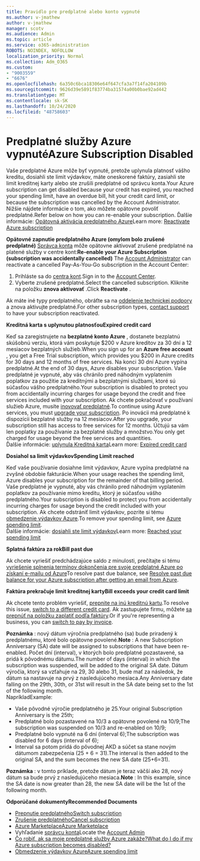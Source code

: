 ```yaml
---
title: Pravidlo pre predplatné alebo konto vypnuté
ms.author: v-jmathew
author: v-jmathew
manager: scotv
ms.audience: Admin
ms.topic: article
ms.service: o365-administration
ROBOTS: NOINDEX, NOFOLLOW
localization_priority: Normal
ms.collection: Adm_O365
ms.custom:
- "9003559"
- "6676"
ms.openlocfilehash: 6a350c6bca18306e64f647cfa3a7f14fa204109b
ms.sourcegitcommit: 9626d39e5891f83774ba31574a00b0bae92ad442
ms.translationtype: MT
ms.contentlocale: sk-SK
ms.lasthandoff: 10/24/2020
ms.locfileid: "48758603"
---
```

# <a name="azure-subscription-disabled"></a><span data-ttu-id="5a7d7-102">Predplatné služby Azure vypnuté</span><span class="sxs-lookup"><span data-stu-id="5a7d7-102">Azure Subscription Disabled</span></span>

<span data-ttu-id="5a7d7-103">Vaše predplatné Azure môže byť vypnuté, pretože uplynula platnosť vášho kreditu, dosiahli ste limit výdavkov, máte oneskorené faktúry, zasiahli ste limit kreditnej karty alebo ste zrušili predplatné od správcu konta.</span><span class="sxs-lookup"><span data-stu-id="5a7d7-103">Your Azure subscription can get disabled because your credit has expired, you reached your spending limit, have an overdue bill, hit your credit card limit, or because the subscription was cancelled by the Account Administrator.</span></span> <span data-ttu-id="5a7d7-104">Nižšie nájdete informácie o tom, ako môžete opätovne povoliť predplatné.</span><span class="sxs-lookup"><span data-stu-id="5a7d7-104">Refer below on how you can re-enable your subscription.</span></span> <span data-ttu-id="5a7d7-105">Ďalšie informácie: [Opätovná aktivácia predplatného Azure](https://docs.microsoft.com/azure/billing/billing-subscription-become-disable?WT.mc_id=Portal-Microsoft_Azure_Support)</span><span class="sxs-lookup"><span data-stu-id="5a7d7-105">Learn more: [Reactivate Azure subscription](https://docs.microsoft.com/azure/billing/billing-subscription-become-disable?WT.mc_id=Portal-Microsoft_Azure_Support)</span></span>

<span data-ttu-id="5a7d7-106">**Opätovné zapnutie predplatného Azure (omylom bolo zrušené predplatné)** [Správca konta](https://docs.microsoft.com/azure/billing/billing-subscription-transfer?WT.mc_id=Portal-Microsoft_Azure_Support#whoisaa) môže opätovne aktivovať zrušené predplatné na platené služby v centre kont:</span><span class="sxs-lookup"><span data-stu-id="5a7d7-106">**Re-enable your Azure Subscription (subscription was accidentally cancelled)** The [Account Administrator](https://docs.microsoft.com/azure/billing/billing-subscription-transfer?WT.mc_id=Portal-Microsoft_Azure_Support#whoisaa) can reactivate a cancelled Pay-As-You-Go subscription in the Account Center:</span></span>

1. <span data-ttu-id="5a7d7-107">Prihláste sa do [centra kont](https://account.windowsazure.com/Subscriptions).</span><span class="sxs-lookup"><span data-stu-id="5a7d7-107">Sign in to the [Account Center](https://account.windowsazure.com/Subscriptions).</span></span>
2. <span data-ttu-id="5a7d7-108">Vyberte zrušené predplatné.</span><span class="sxs-lookup"><span data-stu-id="5a7d7-108">Select the cancelled subscription.</span></span> <span data-ttu-id="5a7d7-109">Kliknite na položku **znova aktivovať** .</span><span class="sxs-lookup"><span data-stu-id="5a7d7-109">Click **Reactivate** .</span></span>

<span data-ttu-id="5a7d7-110">Ak máte iné typy predplatného, obráťte sa na [oddelenie technickej podpory](https://portal.azure.com/?#blade/Microsoft_Azure_Support/HelpAndSupportBlade) a znova aktivujte predplatné.</span><span class="sxs-lookup"><span data-stu-id="5a7d7-110">For other subscription types, [contact support](https://portal.azure.com/?#blade/Microsoft_Azure_Support/HelpAndSupportBlade) to have your subscription reactivated.</span></span>

<span data-ttu-id="5a7d7-111">**Kreditná karta s uplynutou platnosťou**</span><span class="sxs-lookup"><span data-stu-id="5a7d7-111">**Expired credit card**</span></span>

<span data-ttu-id="5a7d7-112">Keď sa zaregistrujete na **bezplatné konto Azure** , dostanete bezplatnú skúšobnú verziu, ktorá vám poskytuje $200 v Azure kreditov za 30 dní a 12 mesiacov bezplatných služieb.</span><span class="sxs-lookup"><span data-stu-id="5a7d7-112">When you sign up for an **Azure free account** , you get a Free Trial subscription, which provides you $200 in Azure credits for 30 days and 12 months of free services.</span></span> <span data-ttu-id="5a7d7-113">Na konci 30 dní Azure vypína predplatné.</span><span class="sxs-lookup"><span data-stu-id="5a7d7-113">At the end of 30 days, Azure disables your subscription.</span></span> <span data-ttu-id="5a7d7-114">Vaše predplatné je vypnuté, aby vás chránilo pred náhodným vyplatením poplatkov za použitie za kreditnými a bezplatnými službami, ktoré sú súčasťou vášho predplatného.</span><span class="sxs-lookup"><span data-stu-id="5a7d7-114">Your subscription is disabled to protect you from accidentally incurring charges for usage beyond the credit and free services included with your subscription.</span></span> <span data-ttu-id="5a7d7-115">Ak chcete pokračovať v používaní služieb Azure, musíte [inovovať predplatné](https://docs.microsoft.com/azure/billing/billing-upgrade-azure-subscription?WT.mc_id=Portal-Microsoft_Azure_Support).</span><span class="sxs-lookup"><span data-stu-id="5a7d7-115">To continue using Azure services, you must [upgrade your subscription](https://docs.microsoft.com/azure/billing/billing-upgrade-azure-subscription?WT.mc_id=Portal-Microsoft_Azure_Support).</span></span> <span data-ttu-id="5a7d7-116">Po inovácii má predplatné k dispozícii bezplatné služby na 12 mesiacov.</span><span class="sxs-lookup"><span data-stu-id="5a7d7-116">After you upgrade, your subscription still has access to free services for 12 months.</span></span> <span data-ttu-id="5a7d7-117">Účtujú sa vám len poplatky za používanie za bezplatné služby a množstvo.</span><span class="sxs-lookup"><span data-stu-id="5a7d7-117">You only get charged for usage beyond the free services and quantities.</span></span>  
<span data-ttu-id="5a7d7-118">Ďalšie informácie: [uplynula Kreditná karta](https://docs.microsoft.com/azure/billing/billing-subscription-become-disable?WT.mc_id=Portal-Microsoft_Azure_Support#your-credit-is-expired)</span><span class="sxs-lookup"><span data-stu-id="5a7d7-118">Learn more: [Expired credit card](https://docs.microsoft.com/azure/billing/billing-subscription-become-disable?WT.mc_id=Portal-Microsoft_Azure_Support#your-credit-is-expired)</span></span>

<span data-ttu-id="5a7d7-119">**Dosiahol sa limit výdavkov**</span><span class="sxs-lookup"><span data-stu-id="5a7d7-119">**Spending Limit reached**</span></span>

<span data-ttu-id="5a7d7-120">Keď vaše používanie dosiahne limit výdavkov, Azure vypína predplatné na zvyšné obdobie fakturácie.</span><span class="sxs-lookup"><span data-stu-id="5a7d7-120">When your usage reaches the spending limit, Azure disables your subscription for the remainder of that billing period.</span></span> <span data-ttu-id="5a7d7-121">Vaše predplatné je vypnuté, aby vás chránilo pred náhodným vyplatením poplatkov za používanie mimo kreditu, ktorý je súčasťou vášho predplatného.</span><span class="sxs-lookup"><span data-stu-id="5a7d7-121">Your subscription is disabled to protect you from accidentally incurring charges for usage beyond the credit included with your subscription.</span></span> <span data-ttu-id="5a7d7-122">Ak chcete odstrániť limit výdavkov, pozrite si tému [obmedzenie výdavkov Azure](https://docs.microsoft.com/azure/cost-management-billing/manage/spending-limit?WT.mc_id=Portal-Microsoft_Azure_Support).</span><span class="sxs-lookup"><span data-stu-id="5a7d7-122">To remove your spending limit, see [Azure spending limit](https://docs.microsoft.com/azure/cost-management-billing/manage/spending-limit?WT.mc_id=Portal-Microsoft_Azure_Support).</span></span>  
<span data-ttu-id="5a7d7-123">Ďalšie informácie: [dosiahli ste limit výdavkov](https://docs.microsoft.com/azure/cost-management-billing/manage/subscription-disabled?WT.mc_id=Portal-Microsoft_Azure_Support#you-reached-your-spending-limit)</span><span class="sxs-lookup"><span data-stu-id="5a7d7-123">Learn more: [Reached your spending limit](https://docs.microsoft.com/azure/cost-management-billing/manage/subscription-disabled?WT.mc_id=Portal-Microsoft_Azure_Support#you-reached-your-spending-limit)</span></span>

<span data-ttu-id="5a7d7-124">**Splatná faktúra za rok**</span><span class="sxs-lookup"><span data-stu-id="5a7d7-124">**Bill past due**</span></span>

<span data-ttu-id="5a7d7-125">Ak chcete vyriešiť predchádzajúce saldo z minulosti, prečítajte si tému [vyriešenie splnenia termínov dokončenia pre svoje predplatné Azure po získaní e-mailu od Azure](https://docs.microsoft.com/azure/billing/billing-azure-subscription-past-due-balance?WT.mc_id=Portal-Microsoft_Azure_Support)</span><span class="sxs-lookup"><span data-stu-id="5a7d7-125">To resolve past due balance, see [Resolve past due balance for your Azure subscription after getting an email from Azure](https://docs.microsoft.com/azure/billing/billing-azure-subscription-past-due-balance?WT.mc_id=Portal-Microsoft_Azure_Support).</span></span>

<span data-ttu-id="5a7d7-126">**Faktúra prekračuje limit kreditnej karty**</span><span class="sxs-lookup"><span data-stu-id="5a7d7-126">**Bill exceeds your credit card limit**</span></span>

<span data-ttu-id="5a7d7-127">Ak chcete tento problém vyriešiť, [prepnite na inú kreditnú kartu](https://docs.microsoft.com/azure/billing/billing-how-to-change-credit-card?WT.mc_id=Portal-Microsoft_Azure_Support).</span><span class="sxs-lookup"><span data-stu-id="5a7d7-127">To resolve this issue, [switch to a different credit card](https://docs.microsoft.com/azure/billing/billing-how-to-change-credit-card?WT.mc_id=Portal-Microsoft_Azure_Support).</span></span> <span data-ttu-id="5a7d7-128">Ak zastupujete firmu, môžete [sa prepnúť na položku zaplatiť podľa faktúry](https://docs.microsoft.com/azure/billing/billing-how-to-pay-by-invoice?WT.mc_id=Portal-Microsoft_Azure_Support).</span><span class="sxs-lookup"><span data-stu-id="5a7d7-128">Or if you're representing a business, you can [switch to pay by invoice](https://docs.microsoft.com/azure/billing/billing-how-to-pay-by-invoice?WT.mc_id=Portal-Microsoft_Azure_Support).</span></span>

<span data-ttu-id="5a7d7-129">**Poznámka** : nový dátum výročnia predplatného (sa) bude priradený k predplatnému, ktoré bolo opätovne povolené.</span><span class="sxs-lookup"><span data-stu-id="5a7d7-129">**Note** : A new Subscription Anniversary (SA) date will be assigned to subscriptions that have been re-enabled.</span></span> <span data-ttu-id="5a7d7-130">Počet dní (interval), v ktorých bolo predplatné pozastavené, sa pridá k pôvodnému dátumu.</span><span class="sxs-lookup"><span data-stu-id="5a7d7-130">The number of days (interval) in which the subscription was suspended, will be added to the original SA date.</span></span> <span data-ttu-id="5a7d7-131">Dátum výročia, ktorý sa vzťahuje na 29, 30 alebo 31, bude mať za následok, že dátum sa nastavuje na prvý z nasledujúceho mesiaca.</span><span class="sxs-lookup"><span data-stu-id="5a7d7-131">Any Anniversary date falling on the 29th, 30th, or 31st will result in the SA date being set to the 1st of the following month.</span></span>  
<span data-ttu-id="5a7d7-132">Napríklad</span><span class="sxs-lookup"><span data-stu-id="5a7d7-132">Example:</span></span>

- <span data-ttu-id="5a7d7-133">Vaše pôvodné výročie predplatného je 25.</span><span class="sxs-lookup"><span data-stu-id="5a7d7-133">Your original Subscription Anniversary is the 25th;</span></span>
- <span data-ttu-id="5a7d7-134">Predplatné bolo pozastavené na 10/3 a opätovne povolené na 10/9;</span><span class="sxs-lookup"><span data-stu-id="5a7d7-134">The subscription was suspended on 10/3 and re-enabled on 10/9;</span></span>
- <span data-ttu-id="5a7d7-135">Predplatné bolo vypnuté na 6 dní (interval 6);</span><span class="sxs-lookup"><span data-stu-id="5a7d7-135">The subscription was disabled for 6 days (interval of 6);</span></span>
- <span data-ttu-id="5a7d7-136">Interval sa potom pridá do pôvodnej AKD a súčet sa stane novým dátumom zabezpečenia (25 + 6 = 31).</span><span class="sxs-lookup"><span data-stu-id="5a7d7-136">The interval is then added to the original SA, and the sum becomes the new SA date (25+6=31).</span></span> 

<span data-ttu-id="5a7d7-137">**Poznámka** : v tomto príklade, pretože dátum je teraz väčší ako 28, nový dátum sa bude prvý z nasledujúceho mesiaca.</span><span class="sxs-lookup"><span data-stu-id="5a7d7-137">**Note** : In this example, since the SA date is now greater than 28, the new SA date will be the 1st of the following month.</span></span>

<span data-ttu-id="5a7d7-138">**Odporúčané dokumenty**</span><span class="sxs-lookup"><span data-stu-id="5a7d7-138">**Recommended Documents**</span></span>

- [<span data-ttu-id="5a7d7-139">Prepnutie predplatného</span><span class="sxs-lookup"><span data-stu-id="5a7d7-139">Switch subscription</span></span>](https://docs.microsoft.com/azure/billing/billing-how-to-switch-azure-offer?WT.mc_id=Portal-Microsoft_Azure_Support)  
- [<span data-ttu-id="5a7d7-140">Zrušenie predplatného</span><span class="sxs-lookup"><span data-stu-id="5a7d7-140">Cancel subscription</span></span>](https://docs.microsoft.com/azure/billing/billing-how-to-cancel-azure-subscription?WT.mc_id=Portal-Microsoft_Azure_Support)  
- [<span data-ttu-id="5a7d7-141">Azure Marketplace</span><span class="sxs-lookup"><span data-stu-id="5a7d7-141">Azure Marketplace</span></span>](https://azuremarketplace.microsoft.com/marketplace/?source=datamarket)
- <span data-ttu-id="5a7d7-142">Vyhľadanie [správcu konta](https://docs.microsoft.com/azure/billing/billing-subscription-transfer?WT.mc_id=Portal-Microsoft_Azure_Support#whoisaa)</span><span class="sxs-lookup"><span data-stu-id="5a7d7-142">Locate the [Account Admin](https://docs.microsoft.com/azure/billing/billing-subscription-transfer?WT.mc_id=Portal-Microsoft_Azure_Support#whoisaa)</span></span>
- [<span data-ttu-id="5a7d7-143">Čo robiť, ak sa moje predplatné služby Azure zakáže?</span><span class="sxs-lookup"><span data-stu-id="5a7d7-143">What do I do if my Azure subscription becomes disabled?</span></span>](https://docs.microsoft.com/azure/billing/billing-subscription-become-disable/?WT.mc_id=Portal-Microsoft_Azure_Support)
- [<span data-ttu-id="5a7d7-144">Obmedzenie výdavkov Azure</span><span class="sxs-lookup"><span data-stu-id="5a7d7-144">Azure spending limit</span></span>](https://docs.microsoft.com/azure/cost-management-billing/manage/spending-limit?WT.mc_id=Portal-Microsoft_Azure_Support)
